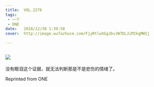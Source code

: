 ```yaml
---
title:	VOL.2276
tags:
 - 一个
 - ONE
date:	2018/12/30 1:39:58
cover:	http://image.wufazhuce.com/FjyRtlwXGgJbvJW7DLJiMIkgMWIj

---
```

![](http://image.wufazhuce.com/FjyRtlwXGgJbvJW7DLJiMIkgMWIj)
---

没有眼泪这个证据，就无法判断那是不是悲伤的情绪了。
 
Reprinted from ONE
